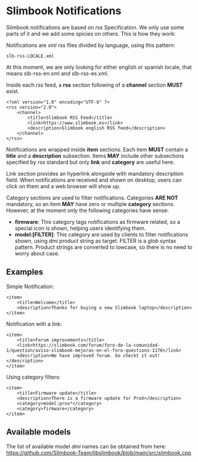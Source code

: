 # Slimbook Notifications

Slimbook notifications are based on *rss* Specification. We only use some parts of it and we add some spicies on others. This is how they work:  

Notifications are *xml* *rss* files divided by language, using this pattern: 

```
slb-rss-LOCALE.xml
```

At this moment, we are only looking for either english or spanish locale, that means slb-rss-en.xml and slb-rss-es.xml.  

Inside each *rss* feed, a **rss** section following of a **channel** section **MUST** exist.  

```
<?xml version="1.0" encoding="UTF-8" ?>
<rss version="2.0">
	<channel>
  		<title>Slimbook RSS Feed</title>
  		<link>https://www.slimbook.es</link>
  		<description>Slimbook english RSS feed</description>
	</channel>
</rss>
```

Notifications are wrapped inside **item** sections. Each item **MUST** contain a **title** and a **description** subsection. Items **MAY** include other subsections specified by *rss* standard but only **link** and **category** are useful here.  

Link section provides an hyperlink alongside with mandatory description field. When notifications are received and shown on desktop, users can click on them and a web browser will show up.  

Category sections are used to filter notifications. Categories **ARE NOT** mandatory, so an item **MAY** have zero or multiple **category** sections. However, at the moment only the following categories have sense:  

* **firmware**: This category tags notifications as firmware related, so a special icon is shown, helping users identifying them.  
* **model:[FILTER]**: This category are used by clients to filter notifications shown, using *dmi* product string as target. FILTER is a *glob* syntax pattern. Product strings are converted to lowcase, so there is no need to worry about case.  

## Examples

Simple Notification:

```
<item>
    <title>Welcome</title>
    <description>Thanks for buying a new Slimbook laptop</description>
</item>
```

Notification with a link:
```
<item>
    <title>Forum improvements</title>
    <link>https://slimbook.com/forum/foro-de-la-comunidad-1/question/aviso-slimbook-mejoras-en-el-foro-questions-1176</link>
    <description>We have improved forum. Go checkt it out!</description>
</item>
```

Using category filters:
```
<item>
    <title>Firmware update</title>
    <description>There is a firmware update for ProX</description>
    <category>model:prox*</category>
    <category>firmware</category>
</item>
```

## Available models

The list of available model *dmi* names can be obtained from here:  
<https://github.com/Slimbook-Team/libslimbook/blob/main/src/slimbook.cpp>